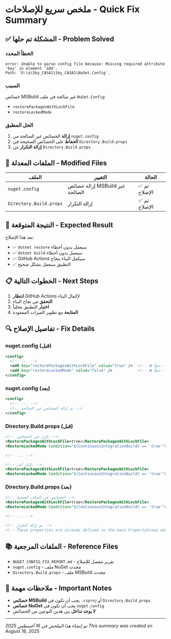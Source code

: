 # ملخص سريع للإصلاحات - Quick Fix Summary

## ✅ المشكلة تم حلها - Problem Solved

### الخطأ المحدد
```
error: Unable to parse config file because: Missing required attribute 'key' in element 'add'. 
Path: 'D:\a\Sky_CASA1\Sky_CASA1\NuGet.Config'.
```

### السبب
خصائص MSBuild غير صالحة في ملف `NuGet.Config`:
- `restorePackagesWithLockFile`
- `restoreLockedMode`

### الحل المطبق
1. **إزالة** الخصائص غير الصالحة من `nuget.config`
2. **الحفاظ** على الخصائص الصحيحة في `Directory.Build.props`
3. **إزالة التكرار** من `Directory.Build.props`

## 📁 الملفات المعدلة - Modified Files

| الملف | التغيير | الحالة |
|-------|----------|---------|
| `nuget.config` | إزالة خصائص MSBuild غير الصالحة | ✅ تم الإصلاح |
| `Directory.Build.props` | إزالة التكرار | ✅ تم الإصلاح |

## 🚀 النتيجة المتوقعة - Expected Result

بعد هذا الإصلاح:
- ✅ `dotnet restore` سيعمل بدون أخطاء
- ✅ `dotnet build` سيعمل بدون أخطاء  
- ✅ GitHub Actions سيكمل البناء بنجاح
- ✅ التطبيق سيعمل بشكل صحيح

## 📋 الخطوات التالية - Next Steps

1. **انتظار** GitHub Actions لإكمال البناء
2. **التحقق** من نجاح البناء
3. **اختبار** التطبيق محلياً
4. **المتابعة** مع تطوير الميزات المفقودة

## 🔍 تفاصيل الإصلاح - Fix Details

### nuget.config (قبل)
```xml
<config>
  <!-- ... -->
  <add key="restorePackagesWithLockFile" value="true" />  <!-- ❌ خطأ -->
  <add key="restoreLockedMode" value="false" />           <!-- ❌ خطأ -->
</config>
```

### nuget.config (بعد)
```xml
<config>
  <!-- ... -->
  <!-- تم إزالة الخصائص غير الصالحة -->
</config>
```

### Directory.Build.props (قبل)
```xml
<!-- تكرار في الخصائص -->
<RestorePackagesWithLockFile>true</RestorePackagesWithLockFile>
<RestoreLockedMode Condition="$(ContinuousIntegrationBuild) == 'true'">true</RestoreLockedMode>

<!-- ... -->

<!-- تكرار آخر -->
<RestorePackagesWithLockFile>true</RestorePackagesWithLockFile>
<RestoreLockedMode Condition="$(ContinuousIntegrationBuild) == 'true'">true</RestoreLockedMode>
```

### Directory.Build.props (بعد)
```xml
<!-- الخصائص في المكان الصحيح -->
<RestorePackagesWithLockFile>true</RestorePackagesWithLockFile>
<RestoreLockedMode Condition="$(ContinuousIntegrationBuild) == 'true'">true</RestoreLockedMode>

<!-- ... -->

<!-- تم إزالة التكرار -->
<!-- These properties are already defined in the main PropertyGroup above -->
```

## 📚 الملفات المرجعية - Reference Files

- `NUGET_CONFIG_FIX_REPORT.md` - تقرير مفصل للإصلاح
- `nuget.config` - ملف NuGet محدث
- `Directory.Build.props` - ملف MSBuild محدث

## 🎯 ملاحظات مهمة - Important Notes

- **خصائص MSBuild** يجب أن تكون في `.csproj` أو `Directory.Build.props`
- **خصائص NuGet** يجب أن تكون في `nuget.config`
- **لا يوجد تداخل** بين هذين النوعين من الخصائص

---
*تم إنشاء هذا الملخص في 16 أغسطس 2025*
*This summary was created on August 16, 2025*
